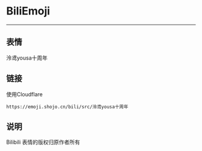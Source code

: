 # BiliEmoji
---
## 表情
泠鸢yousa十周年
## 链接
使用Cloudflare
```
https://emoji.shojo.cn/bili/src/泠鸢yousa十周年
```
## 说明
Bilibili 表情的版权归原作者所有
